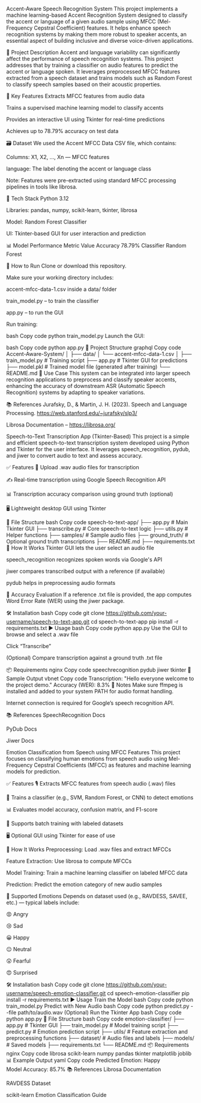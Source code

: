 Accent-Aware Speech Recognition System
This project implements a machine learning-based Accent Recognition System designed to classify the accent or language of a given audio sample using MFCC (Mel-Frequency Cepstral Coefficient) features. It helps enhance speech recognition systems by making them more robust to speaker accents, an essential aspect of building inclusive and diverse voice-driven applications.

📌 Project Description
Accent and language variability can significantly affect the performance of speech recognition systems. This project addresses that by training a classifier on audio features to predict the accent or language spoken. It leverages preprocessed MFCC features extracted from a speech dataset and trains models such as Random Forest to classify speech samples based on their acoustic properties.

🧠 Key Features
Extracts MFCC features from audio data

Trains a supervised machine learning model to classify accents

Provides an interactive UI using Tkinter for real-time predictions

Achieves up to 78.79% accuracy on test data

🗃️ Dataset
We used the Accent MFCC Data CSV file, which contains:

Columns: X1, X2, ..., Xn — MFCC features

language: The label denoting the accent or language class

Note: Features were pre-extracted using standard MFCC processing pipelines in tools like librosa.

🧰 Tech Stack
Python 3.12

Libraries: pandas, numpy, scikit-learn, tkinter, librosa

Model: Random Forest Classifier

UI: Tkinter-based GUI for user interaction and prediction

📊 Model Performance
Metric	Value
Accuracy	78.79%
Classifier	Random Forest

🚀 How to Run
Clone or download this repository.

Make sure your working directory includes:

accent-mfcc-data-1.csv inside a data/ folder

train_model.py – to train the classifier

app.py – to run the GUI

Run training:

bash
Copy code
python train_model.py
Launch the GUI:

bash
Copy code
python app.py
📁 Project Structure
graphql
Copy code
Accent-Aware-System/
│
├── data/
│   └── accent-mfcc-data-1.csv
│
├── train_model.py       # Training script
├── app.py               # Tkinter GUI for predictions
├── model.pkl            # Trained model file (generated after training)
└── README.md
📌 Use Case
This system can be integrated into larger speech recognition applications to preprocess and classify speaker accents, enhancing the accuracy of downstream ASR (Automatic Speech Recognition) systems by adapting to speaker variations.

📚 References
Jurafsky, D., & Martin, J. H. (2023). Speech and Language Processing. https://web.stanford.edu/~jurafsky/slp3/

Librosa Documentation – https://librosa.org/

Speech-to-Text Transcription App (Tkinter-Based)
This project is a simple and efficient speech-to-text transcription system developed using Python and Tkinter for the user interface. It leverages speech_recognition, pydub, and jiwer to convert audio to text and assess accuracy.

✅ Features
🎤 Upload .wav audio files for transcription

✍️ Real-time transcription using Google Speech Recognition API

📊 Transcription accuracy comparison using ground truth (optional)

🖥️ Lightweight desktop GUI using Tkinter

📂 File Structure
bash
Copy code
speech-to-text-app/
├── app.py                 # Main Tkinter GUI
├── transcribe.py          # Core speech-to-text logic
├── utils.py               # Helper functions
├── samples/               # Sample audio files
├── ground_truth/          # Optional ground truth transcriptions
├── README.md
├── requirements.txt
🧠 How It Works
Tkinter GUI lets the user select an audio file

speech_recognition recognizes spoken words via Google's API

jiwer compares transcribed output with a reference (if available)

pydub helps in preprocessing audio formats

🧪 Accuracy Evaluation
If a reference .txt file is provided, the app computes Word Error Rate (WER) using the jiwer package.

🛠️ Installation
bash
Copy code
git clone https://github.com/your-username/speech-to-text-app.git
cd speech-to-text-app
pip install -r requirements.txt
▶️ Usage
bash
Copy code
python app.py
Use the GUI to browse and select a .wav file

Click “Transcribe”

(Optional) Compare transcription against a ground truth .txt file

📦 Requirements
nginx
Copy code
speechrecognition
pydub
jiwer
tkinter
🏁 Sample Output
vbnet
Copy code
Transcription: "Hello everyone welcome to the project demo."
Accuracy (WER): 8.3%
📌 Notes
Make sure ffmpeg is installed and added to your system PATH for audio format handling.

Internet connection is required for Google’s speech recognition API.

📚 References
SpeechRecognition Docs

PyDub Docs

Jiwer Docs

Emotion Classification from Speech using MFCC Features
This project focuses on classifying human emotions from speech audio using Mel-Frequency Cepstral Coefficients (MFCC) as features and machine learning models for prediction.

✅ Features
🎙️ Extracts MFCC features from speech audio (.wav) files

🤖 Trains a classifier (e.g., SVM, Random Forest, or CNN) to detect emotions

📊 Evaluates model accuracy, confusion matrix, and F1-score

💾 Supports batch training with labeled datasets

🖥️ Optional GUI using Tkinter for ease of use

🧠 How It Works
Preprocessing: Load .wav files and extract MFCCs

Feature Extraction: Use librosa to compute MFCCs

Model Training: Train a machine learning classifier on labeled MFCC data

Prediction: Predict the emotion category of new audio samples

🧪 Supported Emotions
Depends on dataset used (e.g., RAVDESS, SAVEE, etc.) — typical labels include:

😡 Angry

😢 Sad

😀 Happy

😐 Neutral

😲 Fearful

😍 Surprised

🛠️ Installation
bash
Copy code
git clone https://github.com/your-username/speech-emotion-classifier.git
cd speech-emotion-classifier
pip install -r requirements.txt
▶️ Usage
Train the Model
bash
Copy code
python train_model.py
Predict with New Audio
bash
Copy code
python predict.py --file path/to/audio.wav
(Optional) Run the Tkinter App
bash
Copy code
python app.py
📂 File Structure
bash
Copy code
emotion-classifier/
├── app.py                 # Tkinter GUI
├── train_model.py         # Model training script
├── predict.py             # Emotion prediction script
├── utils/                 # Feature extraction and preprocessing functions
├── dataset/               # Audio files and labels
├── models/                # Saved models
├── requirements.txt
└── README.md
📦 Requirements
nginx
Copy code
librosa
scikit-learn
numpy
pandas
tkinter
matplotlib
joblib
📊 Example Output
yaml
Copy code
Predicted Emotion: Happy  
Model Accuracy: 85.7%
📚 References
Librosa Documentation

RAVDESS Dataset

scikit-learn Emotion Classification Guide
